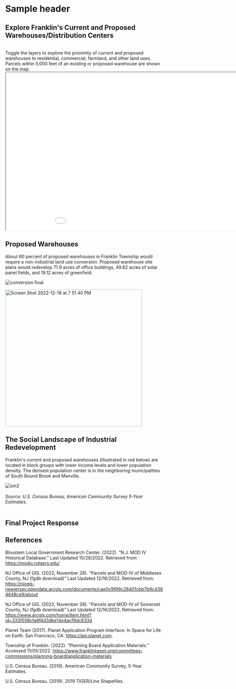 # Sample header

## Explore Franklin's Current and Proposed Warehouses/Distribution Centers
<br>
Toggle the layers to explore the proximity of current and proposed warehouses to residential, commercial, farmland, and other land uses. Parcels within 5,000 feet of an existing or proposed warehouse are shown on the map.
<br>
<iframe src="651_fall22_final_v3.html" height="500" width="1000"></iframe>

## Proposed Warehouses

About 60 percent of proposed warehouses in Franklin Township would require a non-industrial land use conversion. Proposed warehouse site plans would redevelop 71.9 acres of office buildings, 49.82 acres of solar panel fields, and 19.12 acres of greenfield.

![conversion final](https://user-images.githubusercontent.com/96669714/208326131-ea3eabc0-bbfa-4e15-b0c4-66f84d73c59a.png)

<img width="433" alt="Screen Shot 2022-12-18 at 7 51 40 PM" src="https://user-images.githubusercontent.com/96669714/208328755-c01a853a-3f75-4f24-9626-224f83ab8a3b.png">

## The Social Landscape of Industrial Redevelopment

Franklin's current and proposed warehouses (illustrated in red below) are located in block groups with lower income levels and lower population density. The densest population center is in the neighboring municipalities of South Bound Brook and Manville.

![sm2](https://user-images.githubusercontent.com/96669714/208324555-b29d7bf6-1e2c-42dc-b723-6533f439cae0.png)
<br><br><i>Source: U.S. Census Bureau, American Community Survey 5-Year Estimates.</i>
<br><br>
## Final Project Response

## References

Bloustein Local Government Research Center. (2022). “N.J. MOD IV Historical Database.” Last Updated 10/28/2022. Retrieved from: https://modiv.rutgers.edu/

NJ Office of GIS. (2022, November 28). “Parcels and MOD-IV of Middlesex County, NJ (fgdb download)” Last Updated 12/16/2022. Retrieved from: https://njogis-newjersey.opendata.arcgis.com/documents/cae0c9f99c28401cbb7b9c4364648ce9/about 

NJ Office of GIS. (2022, November 28). “Parcels and MOD-IV of Somerset County, NJ (fgdb download)” Last Updated 12/16/2022. Retrieved from: https://www.arcgis.com/home/item.html?id=333f558cfa6f4d3dbe14e4acf9dc633d 

Planet Team (2017). Planet Application Program Interface: In Space for Life on Earth. San Francisco, CA. https://api.planet.com.

Township of Franklin. (2022). “Planning Board Application Materials.” Accessed 11/05/2022. https://www.franklintwpnj.org/committees-commissions/planning-board/application-materials 

U.S. Census Bureau. (2019). American Community Survey, 5-Year Estimates. 

U.S. Census Bureau. (2019). 2019 TIGER/Line Shapefiles.
